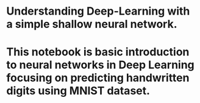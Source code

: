 # Understanding Deep-Learning with a simple shallow neural network.

# This notebook is basic introduction to neural networks in Deep Learning focusing on predicting handwritten digits using MNIST dataset.
